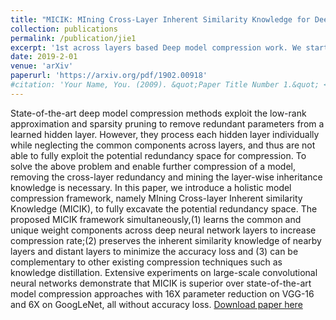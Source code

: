 ```yaml
---
title: "MICIK: MIning Cross-Layer Inherent Similarity Knowledge for Deep Model Compression"
collection: publications
permalink: /publication/jie1
excerpt: '1st across layers based Deep model compression work. We start this proposal in the summer of 2017.'
date: 2019-2-01
venue: 'arXiv'
paperurl: 'https://arxiv.org/pdf/1902.00918'
#citation: 'Your Name, You. (2009). &quot;Paper Title Number 1.&quot; <i>Journal 1</i>. 1(1).'
---
```

State-of-the-art deep model compression methods exploit the low-rank approximation and sparsity pruning to remove redundant parameters from a learned hidden layer. However, they process each hidden layer individually while neglecting the common components across layers, and thus are not able to fully exploit the potential redundancy space for compression. To solve the above problem and enable further compression of a model, removing the cross-layer redundancy and mining the layer-wise inheritance knowledge is necessary. In this paper, we introduce a holistic model compression framework, namely MIning Cross-layer Inherent similarity Knowledge (MICIK), to fully excavate the potential redundancy space. The proposed MICIK framework simultaneously,(1) learns the common and unique weight components across deep neural network layers to increase compression rate;(2) preserves the inherent similarity knowledge of nearby layers and distant layers to minimize the accuracy loss and (3) can be complementary to other existing compression techniques such as knowledge distillation. Extensive experiments on large-scale convolutional neural networks demonstrate that MICIK is superior over state-of-the-art model compression approaches with 16X parameter reduction on VGG-16 and 6X on GoogLeNet, all without accuracy loss.
[Download paper here](https://arxiv.org/pdf/1902.00918)

